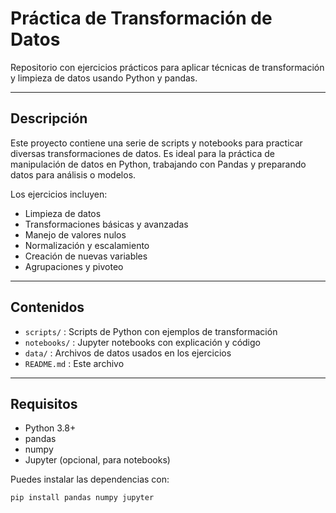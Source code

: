 # Práctica de Transformación de Datos

Repositorio con ejercicios prácticos para aplicar técnicas de transformación y limpieza de datos usando Python y pandas.

---

## Descripción

Este proyecto contiene una serie de scripts y notebooks para practicar diversas transformaciones de datos. Es ideal para la práctica de manipulación de datos en Python, trabajando con Pandas y preparando datos para análisis o modelos.

Los ejercicios incluyen:
- Limpieza de datos
- Transformaciones básicas y avanzadas
- Manejo de valores nulos
- Normalización y escalamiento
- Creación de nuevas variables
- Agrupaciones y pivoteo

---

## Contenidos

- `scripts/` : Scripts de Python con ejemplos de transformación
- `notebooks/` : Jupyter notebooks con explicación y código
- `data/` : Archivos de datos usados en los ejercicios
- `README.md` : Este archivo

---

## Requisitos

- Python 3.8+
- pandas
- numpy
- Jupyter (opcional, para notebooks)

Puedes instalar las dependencias con:

```bash
pip install pandas numpy jupyter
